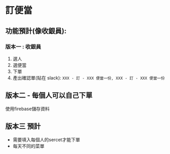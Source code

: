 # 訂便當

## 功能預計(像收銀員):

### 版本一 : 收銀員

1. 選人
2. 選便當
3. 下單
4. 產出確認單(貼在 slack): `XXX - 訂 - XXX 便當一份, XXX - 訂 - XXX 便當一份`

## 版本二 - 每個人可以自己下單

使用firebase儲存資料

## 版本三 預計

- 需要填入每個人的sercet才能下單
- 每天不同的菜單
